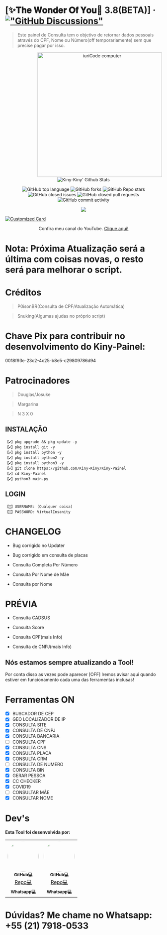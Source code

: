 # [✨𝐓𝐡𝐞 𝐖𝐨𝐧𝐝𝐞𝐫 𝐎𝐟 𝐘𝐨𝐮🌙 3.8(BETA)] &middot; [!["GitHub Discussions"](https://img.shields.io/badge/%20GitHub-%20Discussions-gray.svg?longCache=true&logo=github&colorB=purple)](https://github.com/Kiny-Kiny/Kiny-Painel/discussions)
> Este painel de Consulta tem o objetivo de retornar dados pessoais através do CPF, Nome ou Número(off temporariamente) sem que precise pagar por isso.

<p align="center">
<img src = "https://raw.githubusercontent.com/MicaelliMedeiros/micaellimedeiros/master/image/computer-illustration.png" min-width = "400px" max-width = "400px" width = "400px" align = "right" alt = "iuriCode computer">
</p>

<p align="center">
  <img alt="Kiny-Kiny' Github Stats" src="https://github-readme-stats.vercel.app/api?username=Kiny-Kiny&show_icons=true&include_all_commits=true&hide_border=true" />
<!--  <img alt="profile pic" width="195px" src="https://avatars2.githubusercontent.com/u/70079144?s=460&u=d41b000a62eab50d000c3da604d151cec27bd850&v=4" />  -->
<!--  <img src="https://github-readme-stats.anuraghazra1.vercel.app/api/top-langs/?username=Kiny-Kiny&hide=ruby,perl&hide_border=true" />  -->
</p>

<p align="center">
<img alt="GitHub top language" src="https://img.shields.io/github/languages/top/Kiny-Kiny/Kiny-Painel?style=flat" /> 
<img alt="GitHub forks" src="https://img.shields.io/github/forks/Kiny-Kiny/Kiny-Painel?style=flat" />
<img alt="GitHub Repo stars" src="https://img.shields.io/github/stars/Kiny-Kiny/Kiny-Painel" />
<img alt="GitHub closed issues" src="https://img.shields.io/github/issues-closed/Kiny-Kiny/Kiny-Painel" />
<img alt="GitHub closed pull requests" src="https://img.shields.io/github/issues-pr-closed/Kiny-Kiny/Kiny-Painel" />
<img alt="GitHub commit activity" src="https://img.shields.io/github/commit-activity/m/Kiny-Kiny/Kiny-Painel" />
</p>

<p align="center">
<img src="https://github.com/Kiny-Kiny/Kiny-Painel/blob/main/IMG-20210313-WA0017.jpg">
</p>

[![Customized Card](https://github-readme-stats.vercel.app/api/pin?username=Kiny-Kiny&repo=Kiny-Painel&title_color=fff&icon_color=f9f9f9&text_color=9f9f9f&bg_color=151515)](https://github.com/Kiny-Kiny/Kiny-Painel)

<p align="center">Confira meu canal do YouTube. <a href="https://youtube.com/channel/UC1aTvkvmTVO7OJ6oixtJo8w"> Clique aqui!</a>

# Nota: Próxima Atualização será a última com coisas novas, o resto será para melhorar o script.

# Créditos 
> P0isonBR(Consulta de CPF/Atualização Automática)

> Snuking(Algumas ajudas no próprio script)

# Chave Pix para contribuir no desenvolvimento do Kiny-Painel:
 0018f93e-23c2-4c25-b8e5-c29809786d94

# Patrocinadores

> Douglas/Josuke

> Margarina

> N 3 X 0

## INSTALAÇÃO 
```
【✔】pkg upgrade && pkg update -y
【✔】pkg install git -y
【✔】pkg install python -y
【✔】pkg install python2 -y
【✔】pkg install python3 -y
【✔】git clone https://github.com/Kiny-Kiny/Kiny-Painel
【✔】cd Kiny-Painel
【✔】python3 main.py
```

## LOGIN
```
【🔐】USERNAME: (Qualquer coisa)
【🔐】PASSWORD: VirtualInsanity
```

# CHANGELOG

- Bug corrigido no Updater

- Bug corrigido em consulta de placas

- Consulta Completa Por Número 

- Consulta Por Nome de Mãe 

- Consulta por Nome

# PRÉVIA

- Consulta CADSUS

- Consulta Score

- Consulta CPF(mais Info)

- Consulta de CNPJ(mais Info)

## Nós estamos sempre atualizando a Tool!
Por conta disso as vezes pode aparecer [OFF]
Iremos avisar aqui quando estiver em funcionamento cada uma das ferramentas inclusas!
# Ferramentas ON

- [x] BUSCADOR DE CEP
- [x] GEO LOCALIZADOR DE IP
- [x] CONSULTA SITE
- [x] CONSULTA DE CNPJ
- [x] CONSULTA BANCARIA
- [ ] CONSULTA CPF
- [x] CONSULTA CNS
- [x] CONSULTA PLACA
- [x] CONSULTA CRM
- [ ] CONSULTA DE NUMERO
- [x] CONSULTA BIN
- [x] GERAR PESSOA
- [x] CC CHECKER
- [x] COVID19
- [ ] CONSULTAR MÃE 
- [x] CONSULTAR NOME 

# Dev's
<b>Esta Tool foi desenvolvida por:</b>

<table>
  <tr>
    <td align="center"><a href="https://github.com/Kiny-Kiny"><img style="border-radius: 50%;" src="https://avatars.githubusercontent.com/u/70079144?s=400&u=a9b7d1654029a0ec5f107819ace7fc3e984c981b&v=4" width="100px;" alt=""/><br /><sub><b>GitHub💻</b></sub></a><br /><a href="https://github.com/Kiny-Kiny/Kiny-Painel" title="Aquele canto de gente entelegente">Repo💻</a><a href="https://wa.me/552179180533"><br /><sub><b>Whatsapp💻</sub><br /></b></a></td>
    <td align="center"><a href="https://github.com/Oporadokrl"><img style="border-radius: 50%;" src="https://avatars.githubusercontent.com/u/71855447?s=460&u=1952fa4fb5538604622395fc7a5328c5c537e3e2&v=4" width="100px;" alt=""/><br /><sub><b>GitHub💻</b></sub></a><br /><a href="https://github.com/Oporadokrl/Kinypainel" title="Aquele canto de gente entelegente">Repo💻</a><a href="https://wa.me/5511975924829"><br /><sub><b>Whatsapp💻</sub><br /></b></a></td>
  </tr>
</table>

# Dúvidas? Me chame no Whatsapp: +55 (21) 7918-0533
